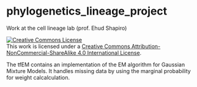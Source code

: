 # phylogenetics_lineage_project
Work at the cell lineage lab (prof. Ehud Shapiro) 

<a rel="license" href="http://creativecommons.org/licenses/by-nc-sa/4.0/"><img alt="Creative Commons License" style="border-width:0" src="https://i.creativecommons.org/l/by-nc-sa/4.0/88x31.png" /></a><br />This work is licensed under a <a rel="license" href="http://creativecommons.org/licenses/by-nc-sa/4.0/">Creative Commons Attribution-NonCommercial-ShareAlike 4.0 International License</a>.

The tfEM contains an implementation of the EM algorithm for Gaussian Mixture Models. It handles missing data by using the marginal probability for weight calcalculation.
